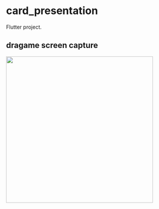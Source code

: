 # card_presentation

Flutter project.
## dragame screen capture
<img src="https://drive.google.com/uc?export=view&id=1UoIBaDMh254fSpvVmu802BojEWlNc7rb" width="400" />
